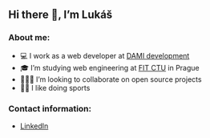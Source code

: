 ## Hi there 👋, I’m Lukáš

### About me:
- 💻 I work as a web developer at [DAMI development](https://www.damidev.com/)
- 🎓 I’m studying web engineering at [FIT CTU](https://fit.cvut.cz/en) in Prague
- 🧑‍🤝‍🧑 I’m looking to collaborate on open source projects
- 🏃‍♂️ I like doing sports

### Contact information:
- [LinkedIn](https://www.linkedin.com/in/paukertlukas/)

<!--
**paukert/paukert** is a ✨ _special_ ✨ repository because its `README.md` (this file) appears on your GitHub profile.

Here are some ideas to get you started:

- 🔭 I’m currently working on ...
- 🌱 I’m currently learning ...
- 👯 I’m looking to collaborate on ...
- 🤔 I’m looking for help with ...
- 💬 Ask me about ...
- 📫 How to reach me: ...
- 😄 Pronouns: ...
- ⚡ Fun fact: ...
-->
